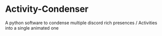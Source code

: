 # Activity-Condenser
A python software to condense multiple discord rich presences / Activities into a single animated one
